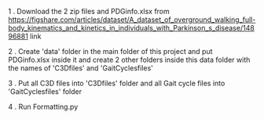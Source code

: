 1 . Download the 2 zip files and PDGinfo.xlsx from https://figshare.com/articles/dataset/A_dataset_of_overground_walking_full-body_kinematics_and_kinetics_in_individuals_with_Parkinson_s_disease/14896881 link
   
2 . Create 'data' folder in the main folder of this project and put PDGinfo.xlsx inside it and create 2 other folders inside this data folder with the names of  'C3Dfiles' and 'GaitCyclesfiles'

3 . Put all C3D files into 'C3Dfiles' folder and all Gait cycle files into 'GaitCyclesfiles' folder

4 . Run Formatting.py
